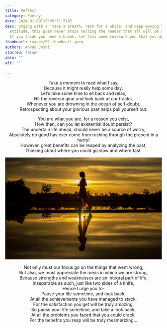 ```yaml
---
title: Reflect
category: Poetry
date: 2024-01-09T13:35:51.510Z
desc: Urging with a ‘take a breath, rest for a while, and keep moving forward’
  attitude, this poem never stops telling the reader that all will be alright.
  If you think you need a break, let this poem reassure you that you do.
thumbnail: images/02-thumbnail.jpeg
authors: Anvay Joshi
starred: false
abio: ""
alt: ""

---
```

<!--StartFragment-->

<p style="text-align: center;align:center;">Take a moment to read what I say,<br>
Because it might really help some day.<br>
Let’s take some time to sit back and relax,<br>
Hit the reverse gear and look back at our tracks.<br>
Whenever you are drowning in the ocean of self-doubt,<br>
Retrospecting about your glorious past helps pull yourself out.</p>

<!--EndFragment-->

<!--StartFragment-->

<p style="text-align: center;align:center;">You are what you are, for a reason you exist,<br>
How then, can you let existential doubt persist?<br>
The uncertain life ahead, should never be a source of worry,<br>
Absolutely no good has ever come from rushing through the present in a hurry!<br>
However, great benefits can be reaped by analyzing the past,<br>
Thinking about where you could go slow and where fast.</p>
<!--EndFragment-->

![](images/02-image.jpg)


<!--StartFragment-->
<p style="text-align: center;align:center;">
Not only must our focus go on the things that went wrong,<br>
But also, we must appreciate the areas in which we are strong,<br>
Because strengths and weaknesses are an integral part of life,<br>
Inseparable as such, just like two sides of a knife,<br>
Hence I urge you to-<br>
Pause your life sometime, and look back,<br>
At all the achievements you have managed to stack,<br>
For the satisfaction you get will be truly amazing,<br>
So pause your life sometime, and take a look back,<br>
At all the problems you faced that you could crack,<br>
For the benefits you reap will be truly mesmerizing…</p>
<!--EndFragment-->